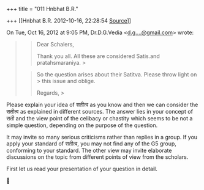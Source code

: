 +++
title = "011 Hnbhat B.R."

+++
[[Hnbhat B.R.	2012-10-16, 22:28:54 [Source](https://groups.google.com/g/bvparishat/c/N79QHAI6AQo)]]



On Tue, Oct 16, 2012 at 9:05 PM, Dr.D.G.Vedia \<[d.g....@gmail.com]()\> wrote:  

> 
> > Dear Schalers,  
> > 
> > 
> > Thank you all. All these are considered Satis.and pratahsmaraniya. >
> 
> > 
> > So the question arises about their Satitva. Please throw light on > this issue and oblige.
> > 
> > 
> > 
> > 
> > 
> > Regards, >
> 
> > 
> > 
> > 
> > 
> >   
> > 

  

Please explain your idea of सतीत्व as you know and then we can consider the सतीत्व as explained in different sources. The answer lies in your concept of सती and the view point of the celibacy or chastity which seems to be not a simple question, depending on the purpose of the question.

  

It may invite  so many serious criticisms rather than replies in a group. If you apply your standard of सतीत्व, you may not find any of the G5 group, conforming to your standard. The other view may invite elaborate discussions on the topic from different points of view from the scholars.

  

First let us read your presentation of your question in detail.

  





